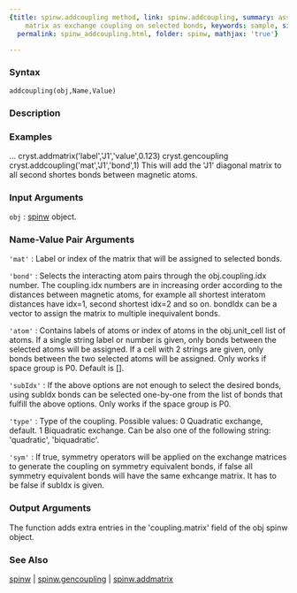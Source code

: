 ```yaml
---
{title: spinw.addcoupling method, link: spinw.addcoupling, summary: assigns a predefined
    matrix as exchange coupling on selected bonds, keywords: sample, sidebar: sw_sidebar,
  permalink: spinw_addcoupling.html, folder: spinw, mathjax: 'true'}

---
```


### Syntax

`addcoupling(obj,Name,Value)`

### Description



### Examples

...
cryst.addmatrix('label','J1','value',0.123)
cryst.gencoupling
cryst.addcoupling('mat','J1','bond',1)
This will add the 'J1' diagonal matrix to all second shortes bonds
between magnetic atoms.

### Input Arguments

`obj`
: [spinw](spinw.html) object.

### Name-Value Pair Arguments

`'mat'`
: Label or index of the matrix that will be assigned to
  selected bonds.

`'bond'`
: Selects the interacting atom pairs through the
  obj.coupling.idx number. The coupling.idx numbers are in
  increasing order according to the distances between
  magnetic atoms, for example all shortest interatom
  distances have idx=1, second shortest idx=2 and so on.
  bondIdx can be a vector to assign the matrix to multiple
  inequivalent bonds.

`'atom'`
: Contains labels of atoms or index of atoms in the
  obj.unit_cell list of atoms. If a single string label or
  number is given, only bonds between the selected atoms will
  be assigned. If a cell with 2 strings are given, only bonds
  between the two selected atoms will be assigned. Only works
  if space group is P0. Default is [].

`'subIdx'`
: If the above options are not enough to select the desired
  bonds, using subIdx bonds can be selected one-by-one from
  the list of bonds that fulfill the above options. Only
  works if the space group is P0.

`'type'`
: Type of the coupling. Possible values:
      0       Quadratic exchange, default.
      1       Biquadratic exchange.
  Can be also one of the following string: 'quadratic',
  'biquadratic'.

`'sym'`
: If true, symmetry operators will be applied on the exchange
  matrices to generate the coupling on symmetry equivalent
  bonds, if false all symmetry equivalent bonds will have the
  same exhcange matrix. It has to be false if subIdx is
  given.

### Output Arguments

The function adds extra entries in the 'coupling.matrix' field of the obj
spinw object.

### See Also

[spinw](spinw.html) \| [spinw.gencoupling](spinw_gencoupling.html) \| [spinw.addmatrix](spinw_addmatrix.html)

